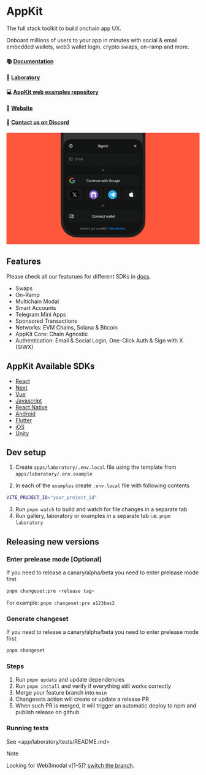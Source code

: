 # AppKit

The full stack toolkit to build onchain app UX.

Onboard millions of users to your app in minutes with social & email embedded wallets, web3 wallet login, crypto swaps, on-ramp and more.

#### 📚 [Documentation](https://docs.reown.com/appkit/overview)

#### 🧪 [Laboratory](https://appkit-lab.reown.com)

#### 💻 [AppKit web examples repository](https://github.com/reown-com/appkit-web-examples)

#### 🔗 [Website](https://reown.com/appkit)

#### 🛟 [Contact us on Discord](https://discord.gg/reown)

<p align="center">
  <img src="./.github/assets/header.png" alt="" border="0">
</p>

## Features
Please check all our featurues for different SDKs in [docs](https://docs.reown.com/appkit/features).
- Swaps
- On-Ramp	
- Multichain Modal	
- Smart Accounts	
- Telegram Mini Apps	
- Sponsored Transactions	
- Networks: EVM Chains, Solana & Bitcoin	
- AppKit Core: Chain Agnostic
- Authentication: Email & Social Login, One-Click Auth & Sign with X (SIWX)

## AppKit Available SDKs
- [React](https://docs.reown.com/appkit/react/core/installation)
- [Next](https://docs.reown.com/appkit/next/core/installation)
- [Vue](https://docs.reown.com/appkit/vue/core/installation)
- [Javascript](https://docs.reown.com/appkit/javascript/core/installation)
- [React Native](https://docs.reown.com/appkit/react-native/core/installation)
- [Android](https://docs.reown.com/appkit/android/core/installation)
- [Flutter](https://docs.reown.com/appkit/flutter/core/installation)
- [iOS](https://docs.reown.com/appkit/ios/core/installation)
- [Unity](https://docs.reown.com/appkit/unity/core/installation)

## Dev setup

1. Create `apps/laboratory/.env.local` file using the template from `apps/laboratory/.env.example`

2. In each of the `examples` create `.env.local` file with following contents

```zsh
VITE_PROJECT_ID="your_project_id"
```

3. Run `pnpm watch` to build and watch for file changes in a separate tab
4. Run gallery, laboratory or examples in a separate tab i.e. `pnpm laboratory`

## Releasing new versions

### Enter prelease mode [Optional]

If you need to release a canary/alpha/beta you need to enter prelease mode first

```sh
pnpm changeset:pre <release tag>
```

For example: `pnpm changeset:pre a123bas2`

### Generate changeset

If you need to release a canary/alpha/beta you need to enter prelease mode first

```sh
pnpm changeset
```

### Steps

1. Run `pnpm update` and update dependencies
2. Run `pnpm install` and verify if everything still works correctly
3. Merge your feature branch into `main`
4. Changesets action will create or update a release PR
5. When such PR is merged, it will trigger an automatic deploy to npm and publish release on github

### Running tests

See <app/laboratory/tests/README.md>


> [!NOTE]
> Looking for Web3modal v[1-5]? [switch the branch](https://github.com/WalletConnect/web3modal/tree/V5).
